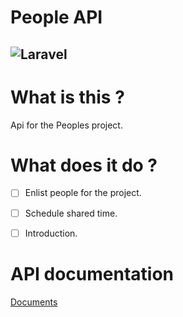 # People API
![Laravel](https://github.com/borankux/people-api/workflows/Laravel/badge.svg?branch=master)
---
# What is this ?

Api for the Peoples project.

# What does it do ?
- [ ] Enlist people for the project.
- [ ] Schedule shared time.
- [ ] Introduction.


# API documentation

[Documents](http://people.frankablat.online)